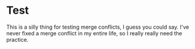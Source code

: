 # Test
This is a silly thing for testing merge conflicts, I guess you could say. I've never fixed a merge
conflict in my entire life, so I really really need the practice.
